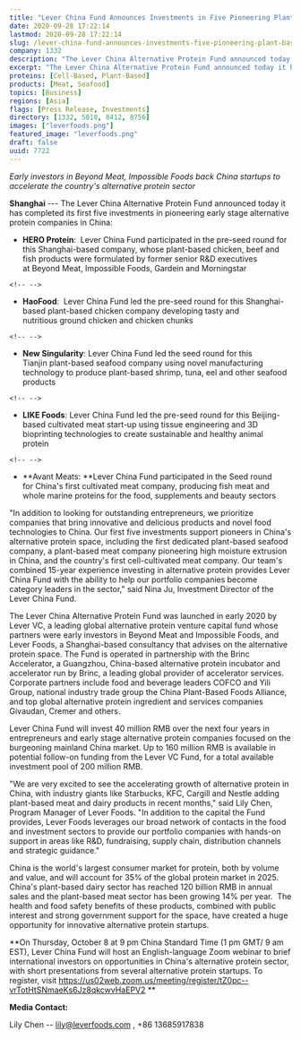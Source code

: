 ```yaml
---
title: "Lever China Fund Announces Investments in Five Pioneering Plant-Based and Cultivated Meat Startups"
date: 2020-09-28 17:22:14
lastmod: 2020-09-28 17:22:14
slug: /lever-china-fund-announces-investments-five-pioneering-plant-based-and-cultivated-meat
company: 1332
description: "The Lever China Alternative Protein Fund announced today it has completed its first five investments in pioneering early stage alternative protein companies in China. The Lever China Alternative Protein Fund was launched in early 2020 by Lever VC, a leading global alternative protein venture capital fund whose partners were early investors in Beyond Meat and Impossible Foods, and Lever Foods, a Shanghai-based consultancy that advises on the alternative protein space."
excerpt: "The Lever China Alternative Protein Fund announced today it has completed its first five investments in pioneering early stage alternative protein companies in China. The Lever China Alternative Protein Fund was launched in early 2020 by Lever VC, a leading global alternative protein venture capital fund whose partners were early investors in Beyond Meat and Impossible Foods, and Lever Foods, a Shanghai-based consultancy that advises on the alternative protein space."
proteins: [Cell-Based, Plant-Based]
products: [Meat, Seafood]
topics: [Business]
regions: [Asia]
flags: [Press Release, Investments]
directory: [1332, 5810, 8412, 8756]
images: ["leverfoods.png"]
featured_image: "leverfoods.png"
draft: false
uuid: 7722
---
```

*Early investors in Beyond Meat, Impossible Foods back China startups to
accelerate the country's alternative protein sector*

**Shanghai** --- The Lever China Alternative Protein Fund announced
today it has completed its first five investments in pioneering early
stage alternative protein companies in China:

-   **HERO Protein**:  Lever China Fund participated in the pre-seed
    round for this Shanghai-based company, whose plant-based chicken,
    beef and fish products were formulated by former senior R&D
    executives at Beyond Meat, Impossible Foods, Gardein and
    Morningstar 

```{=html}
<!-- -->
```
-   **HaoFood**:  Lever China Fund led the pre-seed round for this
    Shanghai-based plant-based chicken company developing tasty and
    nutritious ground chicken and chicken chunks 

```{=html}
<!-- -->
```
-   **New Singularity**: Lever China Fund led the seed round for this
    Tianjin plant-based seafood company using novel manufacturing
    technology to produce plant-based shrimp, tuna, eel and other
    seafood products 

```{=html}
<!-- -->
```
-   **LIKE Foods**: Lever China Fund led the pre-seed round for this
    Beijing-based cultivated meat start-up using tissue engineering and
    3D bioprinting technologies to create sustainable and healthy animal
    protein 

```{=html}
<!-- -->
```
-   **Avant Meats: **Lever China Fund participated in the Seed round
    for China's first cultivated meat company, producing fish meat and
    whole marine proteins for the food, supplements and beauty sectors 

"In addition to looking for outstanding entrepreneurs, we prioritize
companies that bring innovative and delicious products and novel food
technologies to China. Our first five investments support pioneers in
China's alternative protein space, including the first dedicated
plant-based seafood company, a plant-based meat company pioneering high
moisture extrusion in China, and the country's first cell-cultivated
meat company. Our team's combined 15-year experience investing in
alternative protein provides Lever China Fund with the ability to help
our portfolio companies become category leaders in the sector," said
Nina Ju, Investment Director of the Lever China Fund.

The Lever China Alternative Protein Fund was launched in early 2020 by
Lever VC, a leading global alternative protein venture capital fund
whose partners were early investors in Beyond Meat and Impossible Foods,
and Lever Foods, a Shanghai-based consultancy that advises on the
alternative protein space. The Fund is operated in partnership with the
Brinc Accelerator, a Guangzhou, China-based alternative protein
incubator and accelerator run by Brinc, a leading global provider of
accelerator services. Corporate partners include food and beverage
leaders COFCO and Yili Group, national industry trade group the China
Plant-Based Foods Alliance, and top global alternative protein
ingredient and services companies Givaudan, Cremer and others.

Lever China Fund will invest 40 million RMB over the next four years in
entrepreneurs and early stage alternative protein companies focused on
the burgeoning mainland China market. Up to 160 million RMB is available
in potential follow-on funding from the Lever VC Fund, for a total
available investment pool of 200 million RMB.

"We are very excited to see the accelerating growth of alternative
protein in China, with industry giants like Starbucks, KFC, Cargill and
Nestle adding plant-based meat and dairy products in recent months,"
said Lily Chen, Program Manager of Lever Foods. "In addition to the
capital the Fund provides, Lever Foods leverages our broad network of
contacts in the food and investment sectors to provide our portfolio
companies with hands-on support in areas like R&D, fundraising, supply
chain, distribution channels and strategic guidance."

China is the world's largest consumer market for protein, both by volume
and value, and will account for 35% of the global protein market in
2025. China's plant-based dairy sector has reached 120 billion RMB in
annual sales and the plant-based meat sector has been growing 14% per
year.  The health and food safety benefits of these products, combined
with public interest and strong government support for the space, have
created a huge opportunity for innovative alternative protein startups.

**On Thursday, October 8 at 9 pm China Standard Time (1 pm GMT/ 9 am
EST), Lever China Fund will host an English-language Zoom webinar to
brief international investors on opportunities in China's alternative
protein sector, with short presentations from several alternative
protein startups. To register,
visit <https://us02web.zoom.us/meeting/register/tZ0pc--vrTotHtSNmaeKs6Jz8qkcwvHaEPV2> **

**Media Contact:** 

Lily Chen -- <lily@leverfoods.com> , +86 13685917838
